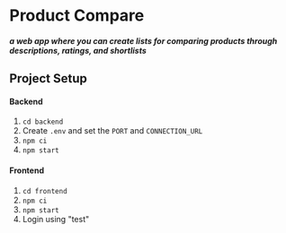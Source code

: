 # Product Compare
##### a web app where you can create lists for comparing products through descriptions, ratings, and shortlists

## Project Setup

#### Backend
1. `cd backend`
2. Create `.env` and set the `PORT` and `CONNECTION_URL`
4. `npm ci`
5. `npm start`

#### Frontend
1. `cd frontend`
2. `npm ci`
3. `npm start`
4. Login using "test"
